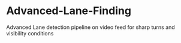 # Advanced-Lane-Finding
Advanced Lane detection pipeline on video feed for sharp turns and visibility conditions
